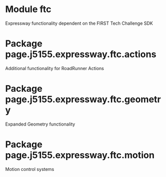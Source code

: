 # Module ftc

Expressway functionality dependent on the FIRST Tech Challenge SDK

# Package page.j5155.expressway.ftc.actions

Additional functionality for RoadRunner Actions

# Package page.j5155.expressway.ftc.geometry

Expanded Geometry functionality

# Package page.j5155.expressway.ftc.motion

Motion control systems
